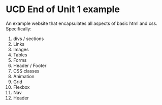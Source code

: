 # UCD End of Unit 1 example

An example website that encapsulates all aspects of basic html and css.
Specifically:

1. divs / sections
2. Links
3. Images
4. Tables
5. Forms
6. Header / Footer
7. CSS classes
8. Animation
9. Grid
10. Flexbox
11. Nav
12. Header
